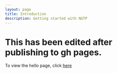 ```yaml
---
layout: page
title: Introduction
description: Getting started with NGTP
---
```

# This has been edited after publishing to gh pages.
To view the hello page, click [here](hello.md)